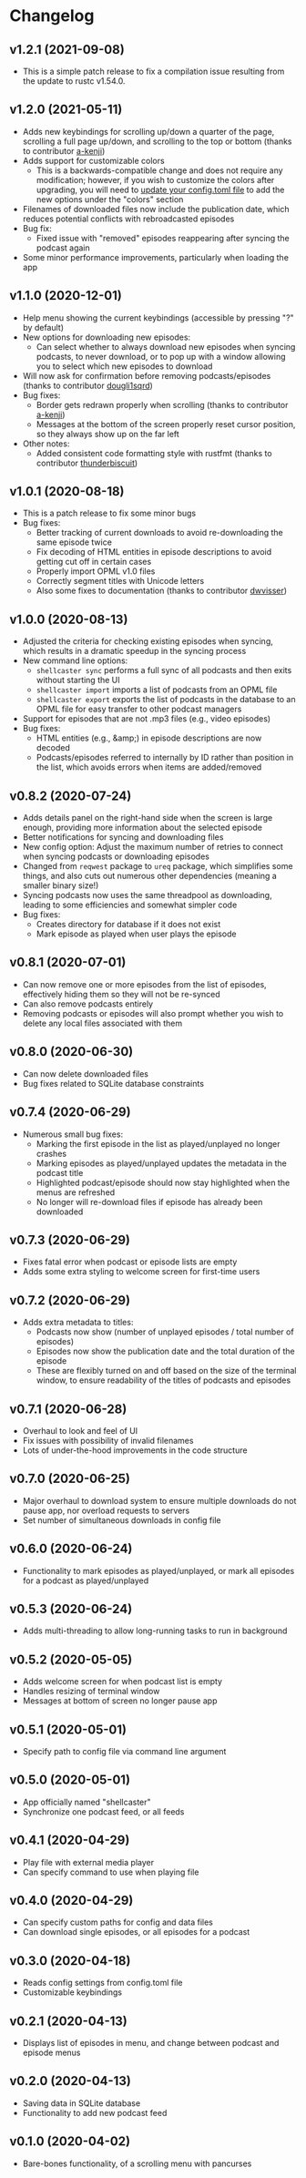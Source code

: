 # Changelog

## v1.2.1 (2021-09-08)
- This is a simple patch release to fix a compilation issue resulting from the update to rustc v1.54.0.

## v1.2.0 (2021-05-11)
- Adds new keybindings for scrolling up/down a quarter of the page,
  scrolling a full page up/down, and scrolling to the top or bottom
  (thanks to contributor [a-kenji](https://github.com/a-kenji))
- Adds support for customizable colors
    - This is a backwards-compatible change and does not require any
      modification; however, if you wish to customize the colors after
      upgrading, you will need to [update your config.toml file](https://github.com/jeff-hughes/shellcaster/blob/master/config.toml)
      to add the new options under the "colors" section
- Filenames of downloaded files now include the publication date, which
  reduces potential conflicts with rebroadcasted episodes
- Bug fix:
    - Fixed issue with "removed" episodes reappearing after syncing the
      podcast again
- Some minor performance improvements, particularly when loading the app

## v1.1.0 (2020-12-01)
- Help menu showing the current keybindings (accessible by pressing
  "?" by default)
- New options for downloading new episodes:
    - Can select whether to always download new episodes when syncing
      podcasts, to never download, or to pop up with a window allowing
      you to select which new episodes to download
- Will now ask for confirmation before removing podcasts/episodes
  (thanks to contributor [dougli1sqrd](https://github.com/dougli1sqrd))
- Bug fixes:
    - Border gets redrawn properly when scrolling (thanks to contributor [a-kenji](https://github.com/a-kenji))
    - Messages at the bottom of the screen properly reset cursor
      position, so they always show up on the far left
- Other notes:
    - Added consistent code formatting style with rustfmt (thanks to
      contributor [thunderbiscuit](https://github.com/thunderbiscuit))


## v1.0.1 (2020-08-18)
- This is a patch release to fix some minor bugs
- Bug fixes:
    - Better tracking of current downloads to avoid re-downloading the same episode twice
    - Fix decoding of HTML entities in episode descriptions to avoid getting cut off in certain cases
    - Properly import OPML v1.0 files
    - Correctly segment titles with Unicode letters
    - Also some fixes to documentation (thanks to contributor [dwvisser](https://github.com/dwvisser))

## v1.0.0 (2020-08-13)
- Adjusted the criteria for checking existing episodes when syncing, which results in a dramatic speedup in the syncing process
- New command line options:
    - `shellcaster sync` performs a full sync of all podcasts and then exits without starting the UI
    - `shellcaster import` imports a list of podcasts from an OPML file
    - `shellcaster export` exports the list of podcasts in the database to an OPML file for easy transfer to other podcast managers
- Support for episodes that are not .mp3 files (e.g., video episodes)
- Bug fixes:
    - HTML entities (e.g., &amp;amp;) in episode descriptions are now decoded
    - Podcasts/episodes referred to internally by ID rather than position in the list, which avoids errors when items are added/removed

## v0.8.2 (2020-07-24)
- Adds details panel on the right-hand side when the screen is large enough, providing more information about the selected episode
- Better notifications for syncing and downloading files
- New config option: Adjust the maximum number of retries to connect when syncing podcasts or downloading episodes
- Changed from `reqwest` package to `ureq` package, which simplifies some things, and also cuts out numerous other dependencies (meaning a smaller binary size!)
- Syncing podcasts now uses the same threadpool as downloading, leading to some efficiencies and somewhat simpler code
- Bug fixes:
    - Creates directory for database if it does not exist
    - Mark episode as played when user plays the episode

## v0.8.1 (2020-07-01)
- Can now remove one or more episodes from the list of episodes, effectively hiding them so they will not be re-synced
- Can also remove podcasts entirely
- Removing podcasts or episodes will also prompt whether you wish to delete any local files associated with them

## v0.8.0 (2020-06-30)
- Can now delete downloaded files
- Bug fixes related to SQLite database constraints

## v0.7.4 (2020-06-29)
- Numerous small bug fixes:
  - Marking the first episode in the list as played/unplayed no longer crashes
  - Marking episodes as played/unplayed updates the metadata in the podcast title
  - Highlighted podcast/episode should now stay highlighted when the menus are refreshed
  - No longer will re-download files if episode has already been downloaded

## v0.7.3 (2020-06-29)
- Fixes fatal error when podcast or episode lists are empty
- Adds some extra styling to welcome screen for first-time users

## v0.7.2 (2020-06-29)
- Adds extra metadata to titles:
  - Podcasts now show (number of unplayed episodes / total number of episodes)
  - Episodes now show the publication date and the total duration of the episode
  - These are flexibly turned on and off based on the size of the terminal window, to ensure readability of the titles of podcasts and episodes

## v0.7.1 (2020-06-28)
- Overhaul to look and feel of UI
- Fix issues with possibility of invalid filenames
- Lots of under-the-hood improvements in the code structure

## v0.7.0 (2020-06-25)
- Major overhaul to download system to ensure multiple downloads do not pause app, nor overload requests to servers
- Set number of simultaneous downloads in config file

## v0.6.0 (2020-06-24)
- Functionality to mark episodes as played/unplayed, or mark all episodes for a podcast as played/unplayed

## v0.5.3 (2020-06-24)
- Adds multi-threading to allow long-running tasks to run in background

## v0.5.2 (2020-05-05)
- Adds welcome screen for when podcast list is empty
- Handles resizing of terminal window
- Messages at bottom of screen no longer pause app

## v0.5.1 (2020-05-01)
- Specify path to config file via command line argument

## v0.5.0 (2020-05-01)
- App officially named "shellcaster"
- Synchronize one podcast feed, or all feeds

## v0.4.1 (2020-04-29)
- Play file with external media player
- Can specify command to use when playing file

## v0.4.0 (2020-04-29)
- Can specify custom paths for config and data files
- Can download single episodes, or all episodes for a podcast

## v0.3.0 (2020-04-18)
- Reads config settings from config.toml file
- Customizable keybindings

## v0.2.1 (2020-04-13)
- Displays list of episodes in menu, and change between podcast and episode menus

## v0.2.0 (2020-04-13)
- Saving data in SQLite database
- Functionality to add new podcast feed

## v0.1.0 (2020-04-02)
- Bare-bones functionality, of a scrolling menu with pancurses
